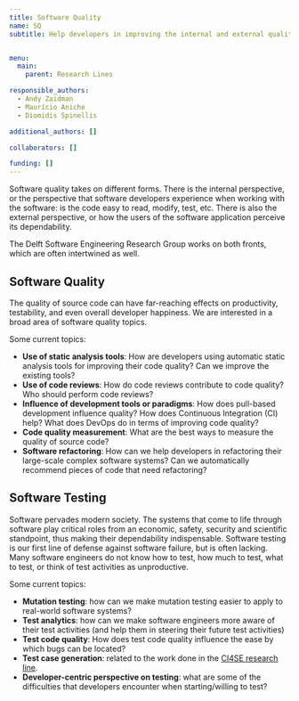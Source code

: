 ```yaml
---
title: Software Quality
name: SQ
subtitle: Help developers in improving the internal and external quality of their software systems.


menu:
  main:
    parent: Research Lines

responsible_authors:
  - Andy Zaidman
  - Maurício Aniche
  - Diomidis Spinellis

additional_authors: []

collaborators: []

funding: []
---
```


Software quality takes on different forms. There is the internal perspective, or the perspective that software developers experience when working with the software: is the code easy to read, modify, test, etc. There is also the external perspective, or how the users of the software application perceive its dependability.

The Delft Software Engineering Research Group works on both fronts, which are often intertwined as well.

Software Quality
----------------

The quality of source code can have far-reaching effects on productivity, testability, and even overall developer happiness. We are interested in a broad area of software quality topics.

Some current topics:

* **Use of static analysis tools**: How are developers using automatic static analysis tools for improving their code quality? Can we improve the existing tools?
* **Use of code reviews**: How do code reviews contribute to code quality? Who should perform code reviews?
* **Influence of development tools or paradigms**: How does pull-based development influence quality? How does Continuous Integration (CI) help? What does DevOps do in terms of improving code quality?
* **Code quality measurement**: What are the best ways to measure the quality of source code?
* **Software refactoring**: How can we help developers in refactoring their large-scale complex software systems? Can we automatically recommend pieces of code that need refactoring?

Software Testing
----------------

Software pervades modern society. The systems that come to life through software play critical roles from an economic, safety, security and scientific standpoint, thus making their dependability indispensable. Software testing is our first line of defense against software failure, but is often lacking. Many software engineers do not know how to test, how much to test, what to test, or think of test activities as unproductive.

Some current topics:

* **Mutation testing**: how can we make mutation testing easier to apply to real-world software systems?
* **Test analytics**: how can we make software engineers more aware of their test activities (and help them in steering their future test activities)
* **Test code quality**: How does test code quality influence the ease by which bugs can be located?
* **Test case generation**: related to the work done in the [CI4SE research line](/research-lines/ci4se/).
* **Developer-centric perspective on testing**: what are some of the difficulties that developers encounter when starting/willing to test?
